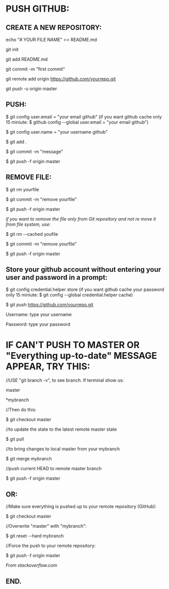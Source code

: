 # PUSH GITHUB:

## CREATE A NEW REPOSITORY:

echo "# YOUR FILE NAME" >> README.md

git init

git add README.md

git commit -m "first commit"

git remote add origin https://github.com/yourrepo.git

git push -u origin master

## PUSH:

$ git config user.email = "your email github" (if you want github cache only 15 miniute: $ github config --global user.email  = "your email github")

$ git config user.name = "your username github"

$ git add .

$ git commit -m "message"

$ git push -f origin master

## REMOVE FILE:

$ git rm yourfile

$ git commit -m "remove yourfile"

$ git push -f origin master

*if you want to remove the file only from Git repository and not re move it from file system, use:*

$ git rm --cached youfile

$ git commit -m "remove yourfile"

$ git push -f origin master

## Store your github account without entering your user and password in a prompt:

$ git config credential.helper store (if you want github cache your password only 15 miniute: $ git config --global credential.helper cache)

$ git push https://github.com/yourrepo.git

Username: type your username

Password: type your password

# IF CAN'T PUSH TO MASTER OR "Everything up-to-date" MESSAGE APPEAR, TRY THIS:

//USE "git branch -v", to see branch. If terminal show us:

master

*mybranch

//Then do this:
 
$ git checkout master

//to update the state to the latest remote master state

$ git pull               

//to bring changes to local master from your mybranch

$ git merge mybranch 

//push current HEAD to remote master branch    

$ git push -f origin master 

## OR:

//Make sure everything is pushed up to your remote repository (GitHub):

$ git checkout master

//Overwrite "master" with "mybranch":

$ git reset --hard mybranch

//Force the push to your remote repository:

$ git push -f origin master

*From stackoverflow.com*

## END.
